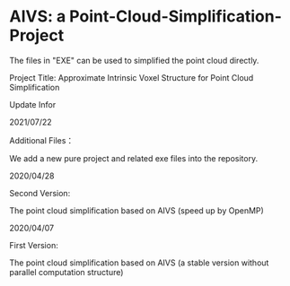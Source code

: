 # AIVS: a Point-Cloud-Simplification-Project

The files in "EXE" can be used to simplified the point cloud directly.

Project Title: Approximate Intrinsic Voxel Structure for Point Cloud Simplification

Update Infor

2021/07/22

Additional Files：

We add a new pure project and related exe files into the repository.

2020/04/28

Second Version:

The point cloud simplification based on AIVS (speed up by OpenMP)

2020/04/07

First Version:

The point cloud simplification based on AIVS (a stable version without parallel computation structure)

